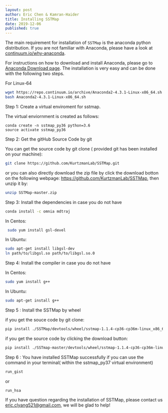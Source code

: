 ```yaml
---
layout: post
author: Eric Chen & Kamran-Haider
title: Installing SSTMap
date: 2019-12-06
published: true
---
```

The main requirement for installation of `SSTMap` is the anaconda python distribution. If you are not familiar with Anaconda, please have a look at [continuum.io/why-anaconda](https://www.continuum.io/why-anaconda).

<!--more-->


For instructions on how to download and install Anaconda, please go to [Anaconda Download page](https://www.continuum.io/downloads). 
The installation is very easy and can be done with the following two steps. 

For Linux-64
```bash
wget https://repo.continuum.io/archive/Anaconda2-4.3.1-Linux-x86_64.sh
bash Anaconda2-4.3.1-Linux-x86_64.sh
```
Step 1: Create a virtual enviroment for sstmap.

<!--more-->

The virtual enviornment is created as follows:

```
conda create -n sstmap_py36 python=3.6
source activate sstmap_py36
```


Step 2: Get the gitHub Source Code by git


You can get the source code by git clone ( provided git has been installed on your machine):

```bash 
git clone https://github.com/KurtzmanLab/SSTMap.git

```

or you can also directly download the zip file by click the download botton on the following webpage: https://github.com/KurtzmanLab/SSTMap, then unzip it by:

```bash
unzip SSTMap-master.zip

```
Step 3: Install the dependencies in case you do not have 

```bash
conda install -c omnia mdtraj
```
In Centos:
```bash
 sudo yum install gsl-devel
```
In Ubuntu:
```bash 
sudo apt-get install libgsl-dev  
ln path/to/libgsl.so path/to/libgsl.so.0
```

Step 4: Install the compiler in case you do not have

In Centos:

```bash
sudo yum install g++
```

In Ubuntu:
```bash
sudo apt-get install g++
```
Step 5 : Install the SSTMap by wheel

if you get the souce code by git clone:
```bash
pip install ./SSTMap/devtools/wheel/sstmap-1.1.4-cp36-cp36m-linux_x86_64.whl
```

if you get the source code by clicking the download button:
```bash
pip install ./SSTmap-master/devtools/wheel/sstmap-1.1.4-cp36-cp36m-linux_x86_64.whl
```

Step 6 : You have installed SSTMap successfully if you can use the command in your terminal( within the sstmap_py37 virtual environment)

```bash
run_gist
```

or
```bash
run_hsa

```

If you have question regarding the installation of SSTMap, please contact us eric.clyang521@gmail.com, we will be glad to help!

